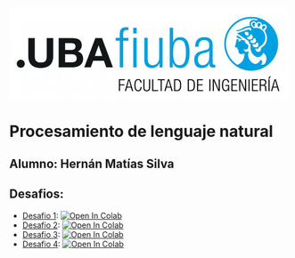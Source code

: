 <img src="https://github.com/hernancontigiani/ceia_memorias_especializacion/raw/master/Figures/logoFIUBA.jpg" width="500" align="center">


# Procesamiento de lenguaje natural

## Alumno: Hernán Matías Silva

## Desafios:

* [Desafio 1](desafio1/Desafio_1.ipynb): <a href="https://colab.research.google.com/github/hernansilva21/pnl-tp/blob/main/desafio1/Desafio_1.ipynb" target="_parent">
  <img src="https://colab.research.google.com/assets/colab-badge.svg" alt="Open In Colab"/>
* [Desafio 2](desafio2/Desafio_2.ipynb): <a href="https://colab.research.google.com/github/hernansilva21/pnl-tp/blob/main/desafio2/Desafio_2.ipynb" target="_parent">
  <img src="https://colab.research.google.com/assets/colab-badge.svg" alt="Open In Colab"/>
* [Desafio 3](desafio3/Desafio_3_modelo_lenguaje_char.ipynb): <a href="https://colab.research.google.com/github/hernansilva21/pnl-tp/blob/main/desafio3/Desafio_3_modelo_lenguaje_char.ipynb" target="_parent">
  <img src="https://colab.research.google.com/assets/colab-badge.svg" alt="Open In Colab"/>
* [Desafio 4](desafio4/Desafio_4.ipynb): <a href="https://colab.research.google.com/github/hernansilva21/pnl-tp/blob/main/desafio4/Desafio_4.ipynb" target="_parent">
  <img src="https://colab.research.google.com/assets/colab-badge.svg" alt="Open In Colab"/>



